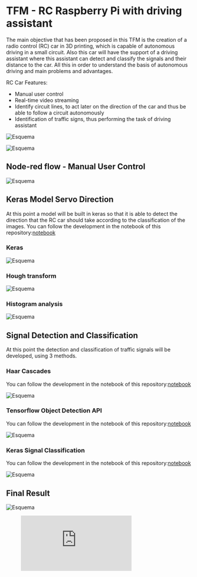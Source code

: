 # TFM - RC Raspberry Pi with driving assistant

The main objective that has been proposed in this TFM is the creation of a radio control (RC) car in 3D printing, which is capable of autonomous driving in a small circuit. Also this car will have the support of a driving assistant where this assistant can detect and classify the signals and their distance to the car. All this in order to understand the basis of autonomous driving and main problems and advantages.

RC Car Features:
- Manual user control
- Real-time video streaming
- Identify circuit lines, to act later on the direction of the car and thus be able to follow a circuit autonomously
- Identification of traffic signs, thus performing the task of driving assistant

![Esquema](/img/8.png)

![Esquema](/img/10.png)

## Node-red flow - Manual User Control

![Esquema](/img/1.jpg)

## Keras Model Servo Direction

At this point a model will be built in keras so that it is able to detect the direction that the RC car should take according to the classification of the images.
You can follow the development in the notebook of this repository:[notebook](/servo_position_classification/ModeloKerasDireccion.ipynb)

### Keras

![Esquema](/img/4.png)

### Hough transform

![Esquema](/img/2.png)

### Histogram analysis

![Esquema](/img/3.png)

## Signal Detection and Classification


At this point the detection and classification of traffic signals will be developed, using 3 methods.


### Haar Cascades

You can follow the development in the notebook of this repository:[notebook](/signal_detection_and_classification/haar_cascades/HaarCascadeStop.ipynb)

![Esquema](/img/5.png)

### Tensorflow Object Detection API

You can follow the development in the notebook of this repository:[notebook](/signal_detection_and_classification/tensorflow_api/TensorflowObjetoSenal.ipynb)

![Esquema](/img/6.png)

### Keras Signal Classification

You can follow the development in the notebook of this repository:[notebook](/signal_detection_and_classification/keras_signal_classification/ReconocerSenales.ipynb)

![Esquema](/img/7.png)

## Final Result

![Esquema](/img/9.png)


<figure class="video_container">
  <iframe src="https://drive.google.com/open?id=1YEKs96VWj8FArCZnf8O0xklYsutgF6pk" frameborder="0" allowfullscreen="true"> </iframe>
</figure>